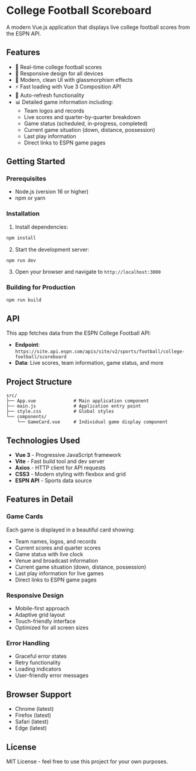 # College Football Scoreboard

A modern Vue.js application that displays live college football scores from the ESPN API.

## Features

- 🏈 Real-time college football scores
- 📱 Responsive design for all devices
- 🎨 Modern, clean UI with glassmorphism effects
- ⚡ Fast loading with Vue 3 Composition API
- 🔄 Auto-refresh functionality
- 📊 Detailed game information including:
  - Team logos and records
  - Live scores and quarter-by-quarter breakdown
  - Game status (scheduled, in-progress, completed)
  - Current game situation (down, distance, possession)
  - Last play information
  - Direct links to ESPN game pages

## Getting Started

### Prerequisites

- Node.js (version 16 or higher)
- npm or yarn

### Installation

1. Install dependencies:
```bash
npm install
```

2. Start the development server:
```bash
npm run dev
```

3. Open your browser and navigate to `http://localhost:3000`

### Building for Production

```bash
npm run build
```

## API

This app fetches data from the ESPN College Football API:
- **Endpoint**: `https://site.api.espn.com/apis/site/v2/sports/football/college-football/scoreboard`
- **Data**: Live scores, team information, game status, and more

## Project Structure

```
src/
├── App.vue              # Main application component
├── main.js              # Application entry point
├── style.css            # Global styles
└── components/
    └── GameCard.vue     # Individual game display component
```

## Technologies Used

- **Vue 3** - Progressive JavaScript framework
- **Vite** - Fast build tool and dev server
- **Axios** - HTTP client for API requests
- **CSS3** - Modern styling with flexbox and grid
- **ESPN API** - Sports data source

## Features in Detail

### Game Cards
Each game is displayed in a beautiful card showing:
- Team names, logos, and records
- Current scores and quarter scores
- Game status with live clock
- Venue and broadcast information
- Current game situation (down, distance, possession)
- Last play information for live games
- Direct links to ESPN game pages

### Responsive Design
- Mobile-first approach
- Adaptive grid layout
- Touch-friendly interface
- Optimized for all screen sizes

### Error Handling
- Graceful error states
- Retry functionality
- Loading indicators
- User-friendly error messages

## Browser Support

- Chrome (latest)
- Firefox (latest)
- Safari (latest)
- Edge (latest)

## License

MIT License - feel free to use this project for your own purposes.
